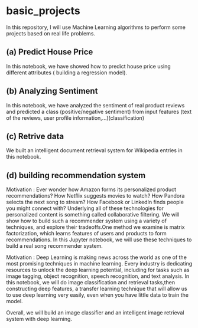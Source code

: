 # basic_projects
In this repository, I will use Machine Learning algorithms to perform some projects based on real life problems.
## (a) Predict House Price 
In this notebook, we have showed how to predict house price using different attributes ( building a regression model).
## (b) Analyzing Sentiment 
In this notebook, we have analyzed the sentiment of real product reviews and predicted a class (positive/negative sentiment) from input features (text of the reviews, user profile information,...)(classification)
## (c) Retrive data
We built an intelligent document retrieval system for Wikipedia entries in this notebook.
## (d) building recommendation system
Motivation : Ever wonder how Amazon forms its personalized product recommendations? How Netflix suggests movies to watch? How Pandora selects the next song to stream? How Facebook or LinkedIn finds people you might connect with? Underlying all of these technologies for personalized content is something called collaborative filtering.
We will show how to build such a recommender system using a variety of techniques, and explore their tradeoffs.One method we examine is matrix factorization, which learns features of users and products to form recommendations. In this Jupyter notebook, we will use these techniques to build a real song recommender system.


Motivation :  Deep Learning is making news across the world as one of the most promising techniques in machine learning. Every industry is dedicating resources to unlock the deep learning potential, including for tasks such as image tagging, object recognition, speech recognition, and text analysis.
In this notebook, we will do image classification and retrieval tasks,then constructing deep features, a transfer learning technique that will allow us to use deep learning very easily, even when you have little data to train the model.

Overall, we will build an image classifier and an intelligent image retrieval system with deep learning.



